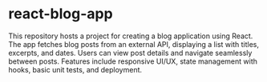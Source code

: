 # react-blog-app
This repository hosts a project for creating a blog application using React. The app fetches blog posts from an external API, displaying a list with titles, excerpts, and dates. Users can view post details and navigate seamlessly between posts. Features include responsive UI/UX, state management with hooks, basic unit tests, and deployment.
